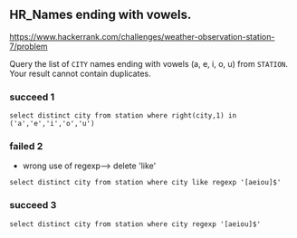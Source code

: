 ## HR_Names ending with vowels.

https://www.hackerrank.com/challenges/weather-observation-station-7/problem

Query the list of `CITY` names ending with vowels (a, e, i, o, u) from `STATION`. Your result cannot contain duplicates.

### succeed 1
```mysql
select distinct city from station where right(city,1) in ('a','e','i','o','u')
```
### failed 2
* wrong use of regexp--> delete 'like'
```mysql
select distinct city from station where city like regexp '[aeiou]$'
```

### succeed 3
```mysql
select distinct city from station where city regexp '[aeiou]$'
```
